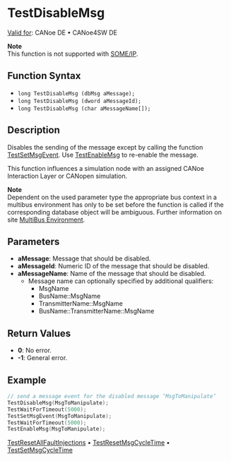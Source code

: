 # TestDisableMsg

[Valid for](../../../Shared/FeatureAvailability.md):  CANoe DE • CANoe4SW DE

**Note**  
This function is not supported with [SOME/IP](../../../CANoeCANalyzer/Ethernet/ILSomeIP/ILSomeIP.md).

## Function Syntax

- `long TestDisableMsg (dbMsg aMessage);`
- `long TestDisableMsg (dword aMessageId);`
- `long TestDisableMsg (char aMessageName[]);`

## Description

Disables the sending of the message except by calling the function [TestSetMsgEvent](CAPLfunctionTestSetMsgEvent.md). Use [TestEnableMsg](CAPLfunctionTestEnableMsg.md) to re-enable the message.

This function influences a simulation node with an assigned CANoe Interaction Layer or CANopen simulation.

**Note**  
Dependent on the used parameter type the appropriate bus context in a multibus environment has only to be set before the function is called if the corresponding database object will be ambiguous. Further information on site [MultiBus Environment](../../../Shared/CAPL/General/TestMultiBusEnvironment.md).

## Parameters

- **aMessage**: Message that should be disabled.
- **aMessageId**: Numeric ID of the message that should be disabled.
- **aMessageName**: Name of the message that should be disabled.
  - Message name can optionally specified by additional qualifiers:
    - MsgName
    - BusName::MsgName
    - TransmitterName::MsgName
    - BusName::TransmitterName::MsgName

## Return Values

- **0**: No error.
- **-1**: General error.

## Example

```c
// send a message event for the disabled message ‘MsgToManipulate’
TestDisableMsg(MsgToManipulate);
TestWaitForTimeout(5000);
TestSetMsgEvent(MsgToManipulate);
TestWaitForTimeout(5000);
TestEnableMsg(MsgToManipulate);
```

[TestResetAllFaultInjections](CAPLfunctionTestResetAllFaultInjections.md) • [TestResetMsgCycleTime](CAPLfunctionTestResetMsgCycleTime.md) • [TestSetMsgCycleTime](CAPLfunctionTestSetMsgCycleTime.md)
